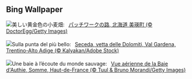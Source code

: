 ## Bing Wallpaper
![](https://www.bing.com/th?id=OHR.WheatFields2025_JA-JP0694604988_UHD.jpg&w=1000)美しい黄金色の小麦畑:&nbsp;&ensp;[パッチワークの路, 北海道 美瑛町 (© DoctorEgg/Getty Images)](https://www.bing.com/th?id=OHR.WheatFields2025_JA-JP0694604988_UHD.jpg)
<br><br/>
![](https://www.bing.com/th?id=OHR.SecedaPeak_IT-IT2850226603_UHD.jpg&w=1000)Sulla punta del più bello:&nbsp;&ensp;[Seceda, vetta delle Dolomiti, Val Gardena, Trentino-Alto Adige (© Kalyakan/Adobe Stock)](https://www.bing.com/th?id=OHR.SecedaPeak_IT-IT2850226603_UHD.jpg)
<br><br/>
![](https://www.bing.com/th?id=OHR.BaieSomme_FR-FR5529600506_UHD.jpg&w=1000)Une baie à l’écoute du monde sauvage:&nbsp;&ensp;[Vue aérienne de la Baie d'Authie, Somme, Haut-de-France (© Tuul & Bruno Morandi/Getty Images)](https://www.bing.com/th?id=OHR.BaieSomme_FR-FR5529600506_UHD.jpg)
<br><br/>
